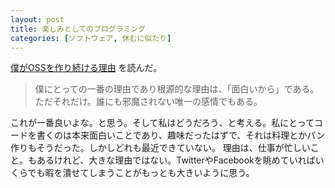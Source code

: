 ```yaml
---
layout: post
title: 楽しみとしてのプログラミング
categories: [ソフトウェア, 休むに似たり]
---
```



[僕がOSSを作り続ける理由](http://hb.matsumoto-r.jp/entry/2017/01/02/104225) を読んだ。

> 僕にとっての一番の理由であり根源的な理由は、「面白いから」である。ただそれだけ。誰にも邪魔されない唯一の感情でもある。

これが一番良いよな。と思う。そして私はどうだろう、と考える。私にとってコードを書くのは本来面白いことであり、趣味だったはずで、それは料理とかパン作りもそうだった。しかしどれも最近できていない。
理由は、仕事が忙しいこと。もあるけれど、大きな理由ではない。TwitterやFacebookを眺めていればいくらでも暇を潰せてしまうことがもっとも大きいように思う。

